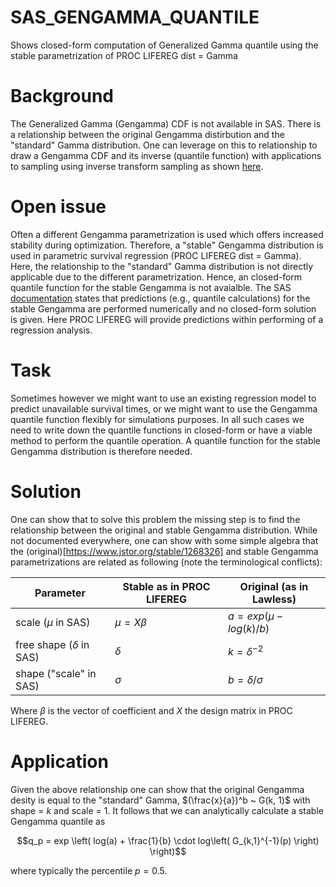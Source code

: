 # SAS_GENGAMMA_QUANTILE
Shows closed-form computation of Generalized Gamma quantile using the stable parametrization of PROC LIFEREG dist = Gamma

# Background
The Generalized Gamma (Gengamma) CDF is not available in SAS. There is a relationship between the original Gengamma distirbution and the "standard" Gamma distribution. One can leverage on this to relationship to draw a Gengamma CDF and its inverse (quantile function) with applications to sampling using inverse transform sampling as shown [here](https://blogs.sas.com/content/iml/2021/03/15/generalized-gamma-distribution.html#comment-556361).

# Open issue 
Often a different Gengamma parametrization is used which offers increased stability during optimization. Therefore, a "stable" Gengamma distribution is used in parametric survival regression (PROC LIFEREG dist = Gamma). Here, the relationship to the "standard" Gamma distribution is not directly applicable due to the different parametrization. Hence, an closed-form quantile function for the stable Gengamma is not avaialble. The SAS [documentation](https://documentation.sas.com/doc/en/pgmsascdc/9.4_3.4/statug/statug_lifereg_details12.htm) states that predictions (e.g., quantile calculations) for the stable Gengamma are performed numerically and no closed-form solution is given. Here PROC LIFEREG will provide predictions within performing of a regression analysis.

# Task
Sometimes however we might want to use an existing regression model to predict unavailable survival times, or we might want to use the Gengamma quantile function flexibly for simulations purposes. In all such cases we need to write down the quantile functions in closed-form or have a viable method to perform the quantile operation. A quantile function for the stable Gengamma distribution is therefore needed.

# Solution
One can show that to solve this problem the missing step is to find the relationship between the original and stable Gengamma distribution. While not documented everywhere, one can show with some simple algebra that the (original)[https://www.jstor.org/stable/1268326] and stable Gengamma parametrizations are related as following (note the terminological conflicts):

|Parameter    | Stable as in PROC LIFEREG     | Original (as in Lawless)  |
|-------------| ------------- | ------------- |
|  scale ($\mu$ in SAS)          | $\mu = X\beta$  | $a = exp(\mu - log(k)/b)$  |
|  free shape ($\delta$ in SAS)      |   $\delta$        | $k = \delta^{-2}$  |
|  shape ("scale" in SAS)          |  $\sigma$           | $b = \delta / \sigma$     | 

Where $\beta$ is the  vector of coefficient and $X$ the design matrix in PROC LIFEREG.

# Application
Given the above relationship one can show that the original Gengamma desity is equal to the "standard" Gamma, $(\frac{x}{a})^b ~ G(k, 1)$ with shape = $k$ and scale = 1. It follows that we can analytically calculate a stable Gengamma quantile as 
```math
q_p = exp \left( log(a) + \frac{1}{b} \cdot log\left( G_{k,1}^{-1}(p) \right)   \right)
```
where typically the percentile $p = 0.5$.
